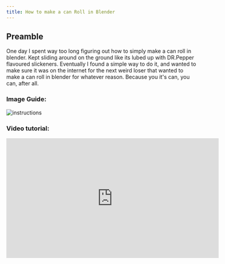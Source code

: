 ```yaml
---
title: How to make a can Roll in Blender
---
```


## Preamble
One day I spent way too long figuring out how to simply make a can roll in blender. Kept sliding around on the ground like its lubed up with DR.Pepper flavoured slickeners. Eventually I found a simple way to do it, and wanted to make sure it was on the internet for the next weird loser that wanted to make a can roll in blender for whatever reason. Because you it's can, you can, after all.
### Image Guide:

<a><img src="/misc/ProductionCanroll.png" alt="instructions"></a>

### Video tutorial:
<iframe width="560" height="315" src="https://www.youtube.com/embed/XAevLI7RPHo?si=X1dsN_AmWGB0OD0j" title="YouTube video player" frameborder="0" allow="accelerometer; autoplay; clipboard-write; encrypted-media; gyroscope; picture-in-picture; web-share" referrerpolicy="strict-origin-when-cross-origin" allowfullscreen></iframe>
